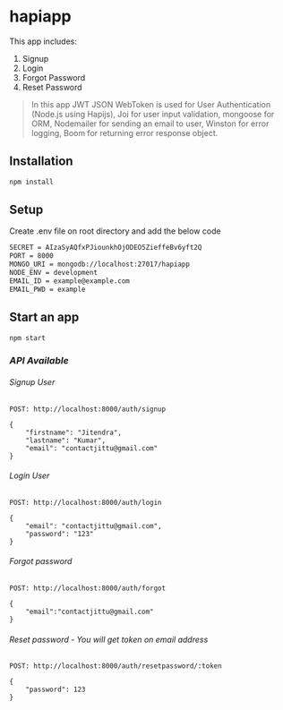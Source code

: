# hapiapp

This app includes:
1. Signup
2. Login
3. Forgot Password
4. Reset Password

> In this app JWT JSON WebToken is used for User Authentication (Node.js using Hapijs),
> Joi for user input validation,
> mongoose for ORM,
> Nodemailer for sending an email to user,
> Winston for error logging,
> Boom for returning error response object.

## Installation

```sh
npm install
```

## Setup
Create .env file on root directory and add the below code
```sh
SECRET = AIzaSyAQfxPJiounkhOjODEO5ZieffeBv6yft2Q
PORT = 8000
MONGO_URI = mongodb://localhost:27017/hapiapp
NODE_ENV = development
EMAIL_ID = example@example.com
EMAIL_PWD = example
```

## Start an app

```sh
npm start
```

### *API Available*

###### *Signup User*

	POST: http://localhost:8000/auth/signup

	{
		"firstname": "Jitendra",
		"lastname": "Kumar",
		"email": "contactjittu@gmail.com"
	}
  
###### *Login User*

	POST: http://localhost:8000/auth/login

	{
		"email": "contactjittu@gmail.com",
		"password": "123"
	}
	
###### *Forgot password*

	POST: http://localhost:8000/auth/forgot
	
	{
		"email":"contactjittu@gmail.com"
	}
	
###### *Reset password* - You will get token on email address
	
	POST: http://localhost:8000/auth/resetpassword/:token
	
	{
	 	"password": 123
	}
